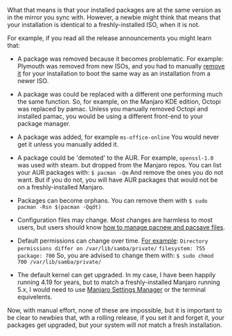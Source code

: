 What that means is that your installed packages are at the same version as in the mirror you sync with. However, a newbie might think that means that your installation is identical to a freshly-installed ISO, when it is not.

For example, if you read all the release announcements you might learn that:

* A package was removed because it becomes problematic. For example: Plymouth was removed from new ISOs, and you had to manually [remove it](https://wiki.manjaro.org/index.php?title=Plymouth#Removal) for your installation to boot the same way as an installation from a newer ISO.

* A package was could be replaced with a different one performing much the same function. So, for example, on the Manjaro KDE edition, Octopi was replaced by pamac. Unless you manually removed Octopi and installed pamac, you would be using a different front-end to your package manager.

* A package was added, for example 
`ms-office-online`
You would never get it unless you manually added it.

* A package could be 'demoted' to the AUR. For example, `openssl-1.0` was used with steam. but dropped from the Manjaro repos. You can list your AUR packages with:
`$ pacman -Qm`
And remove the ones you do not want. But if you do not, you will have AUR packages that would not be on a freshly-installed Manjaro.

* Packages can become orphans. You can remove them with
`$ sudo pacman -Rsn $(pacman -Qqdt)`

* Configuration files may change. Most changes are harmless to most users, but users should know [how to manage pacnew and pacsave files](https://wiki.manjaro.org/index.php?title=Pacnew_and_Pacsave_Files).

* Default permissions can change over time. [For example](https://forum.manjaro.org/t/stable-update-2018-07-06-kernels-firefox-virtualbox-python-haskell/51574/2):
`Directory permissions differ on /var/lib/samba/private/`
`filesystem: 755 package: 700`
So, you are advised to change them with:
`$ sudo chmod 700 /var/lib/samba/private/`

* The default kernel can get upgraded. In my case, I have been happily running 4.19 for years, but to match a freshly-installed Manjaro running 5.x, I would need to use [Manjaro Settings Manager](https://wiki.manjaro.org/index.php/Manjaro_Kernels#GUI_Tool) or the terminal equivelents.

Now, with manual effort, none of these are impossible, but it is important to be clear to newbies that, wth a rolling release, if you set it and forget it, your packages get upgraded, but your system will *not* match a fresh installation.
